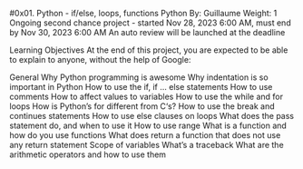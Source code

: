 #0x01. Python - if/else, loops, functions
Python
 By: Guillaume
 Weight: 1
 Ongoing second chance project - started Nov 28, 2023 6:00 AM, must end by Nov 30, 2023 6:00 AM
 An auto review will be launched at the deadline

Learning Objectives
At the end of this project, you are expected to be able to explain to anyone, without the help of Google:

General
Why Python programming is awesome
Why indentation is so important in Python
How to use the if, if ... else statements
How to use comments
How to affect values to variables
How to use the while and for loops
How is Python’s for different from C‘s?
How to use the break and continues statements
How to use else clauses on loops
What does the pass statement do, and when to use it
How to use range
What is a function and how do you use functions
What does return a function that does not use any return statement
Scope of variables
What’s a traceback
What are the arithmetic operators and how to use them
